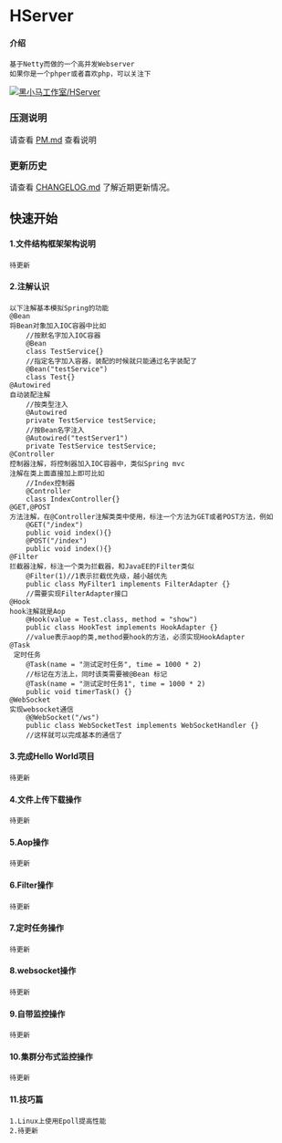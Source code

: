 # HServer

#### 介绍
    基于Netty而做的一个高并发Webserver
    如果你是一个phper或者喜欢php，可以关注下 
[![黑小马工作室/HServer](https://gitee.com/heixiaomas/HServer/widgets/widget_card.svg?colors=ffffff,ffffff,,e3e9ed,666666,9b9b9b)](https://gitee.com/heixiaomas/HServer)
    
### 压测说明
请查看 [PM.md](doc/PM.md) 查看说明


### 更新历史
请查看 [CHANGELOG.md](doc/CHANGELOG.md) 了解近期更新情况。


## 快速开始
#### 1.文件结构框架架构说明
    待更新
#### 2.注解认识
    以下注解基本模拟Spring的功能
    @Bean
    将Bean对象加入IOC容器中比如
        //按默名字加入IOC容器
        @Bean
        class TestService{}
        //指定名字加入容器，装配的时候就只能通过名字装配了
        @Bean("testService")
        class Test{}
    @Autowired
    自动装配注解
        //按类型注入
        @Autowired
        private TestService testService;
        //按Bean名字注入
        @Autowired("testServer1")
        private TestService testService;    
    @Controller
    控制器注解，将控制器加入IOC容器中，类似Spring mvc
    注解在类上面直接加上即可比如
        //Index控制器
        @Controller
        class IndexController{}   
    @GET,@POST
    方法注解，在@Controller注解类类中使用，标注一个方法为GET或者POST方法，例如
        @GET("/index")
        public void index(){}  
        @POST("/index")
        public void index(){}  
    @Filter
    拦截器注解，标注一个类为拦截器，和JavaEE的Filter类似
        @Filter(1)//1表示拦截优先级，越小越优先
        public class MyFilter1 implements FilterAdapter {}
        //需要实现FilterAdapter接口
    @Hook
    hook注解就是Aop
        @Hook(value = Test.class, method = "show")
        public class HookTest implements HookAdapter {}
        //value表示aop的类,method要hook的方法，必须实现HookAdapter
    @Task
     定时任务
        @Task(name = "测试定时任务", time = 1000 * 2)
        //标记在方法上，同时该类需要被@Bean 标记
        @Task(name = "测试定时任务1", time = 1000 * 2)
        public void timerTask() {}
    @WebSocket
    实现websocket通信
        @@WebSocket("/ws")
        public class WebSocketTest implements WebSocketHandler {}
        //这样就可以完成基本的通信了
#### 3.完成Hello World项目
    待更新
#### 4.文件上传下载操作
    待更新    
#### 5.Aop操作
    待更新
#### 6.Filter操作
    待更新
#### 7.定时任务操作
    待更新
#### 8.websocket操作
    待更新
#### 9.自带监控操作
    待更新
#### 10.集群分布式监控操作
    待更新
#### 11.技巧篇
    1.Linux上使用Epoll提高性能
    2.待更新
